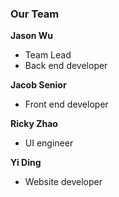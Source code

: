 ### Our Team

**Jason Wu** 
* Team Lead
* Back end developer

**Jacob Senior** 
* Front end developer

**Ricky Zhao** 
* UI engineer

**Yi Ding** 
* Website developer
